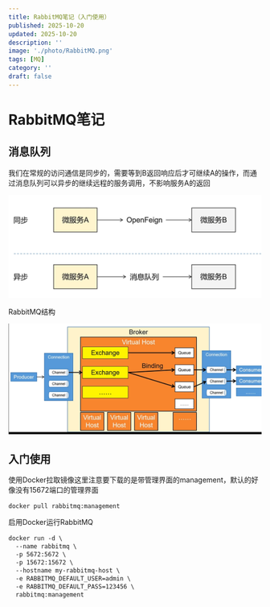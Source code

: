 ```yaml
---
title: RabbitMQ笔记（入门使用）
published: 2025-10-20
updated: 2025-10-20
description: ''
image: './photo/RabbitMQ.png'
tags: [MQ]
category: ''
draft: false 
---
```


# RabbitMQ笔记

## 消息队列

我们在常规的访问通信是同步的，需要等到B返回响应后才可继续A的操作，而通过消息队列可以异步的继续远程的服务调用，不影响服务A的返回

![311](../images/311.png)

RabbitMQ结构

![312](../images/312.png)



## 入门使用

使用Docker拉取镜像这里注意要下载的是带管理界面的management，默认的好像没有15672端口的管理界面

```
docker pull rabbitmq:management
```

启用Docker运行RabbitMQ

```
docker run -d \
  --name rabbitmq \
  -p 5672:5672 \
  -p 15672:15672 \
  --hostname my-rabbitmq-host \
  -e RABBITMQ_DEFAULT_USER=admin \
  -e RABBITMQ_DEFAULT_PASS=123456 \
  rabbitmq:management
```


